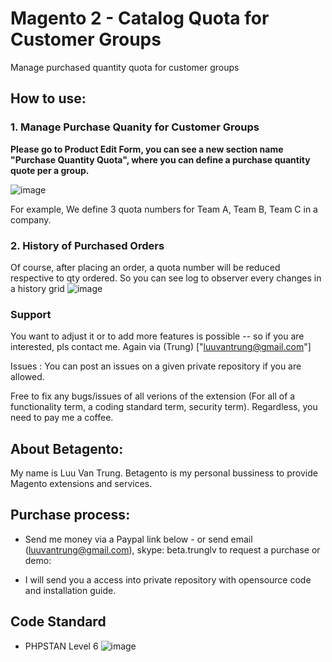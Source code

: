 # Magento 2 - Catalog Quota for Customer Groups
Manage purchased quantity quota for customer groups
## How to use:
### 1. Manage Purchase Quanity for Customer Groups
**Please go to Product Edit Form, you can see a new section name "Purchase Quantity Quota", where you can define a purchase quantity quote per a group.**

![image](https://user-images.githubusercontent.com/820411/144787625-5d8eeb62-9278-480f-8517-d742d1ce8fb6.png)

For example, We define 3 quota numbers for Team A, Team B, Team C in a company. 
### 2. History of Purchased Orders
Of course, after placing an order, a quota number will be reduced respective to qty ordered. So you can see log to observer every changes in a history grid
![image](https://user-images.githubusercontent.com/820411/144787955-d3aac09a-9e45-43bb-82ab-c234673f64ca.png)

### Support
You want to adjust it or to add more features is possible -- so if you are interested, pls contact me. Again via (Trung) ["luuvantrung@gmail.com"]

Issues : You can post an issues on a given private repository if you are allowed.

Free to fix any bugs/issues of all verions of the extension (For all of a functionality term, a coding standard term, security term). Regardless, you need to pay me a coffee. 


## About Betagento: 
My name is Luu Van Trung. Betagento is my personal bussiness to provide Magento extensions and services. 

## Purchase process:

- Send me money via a Paypal link below - or send email (luuvantrung@gmail.com), skype: beta.trunglv to request a purchase or demo:

- I will send you a access into private repository with opensource code and installation guide.

## Code Standard 
- PHPSTAN Level 6
![image](https://user-images.githubusercontent.com/820411/144744533-6e5c02f8-8f42-48a3-8464-de7953f08fb0.png)
